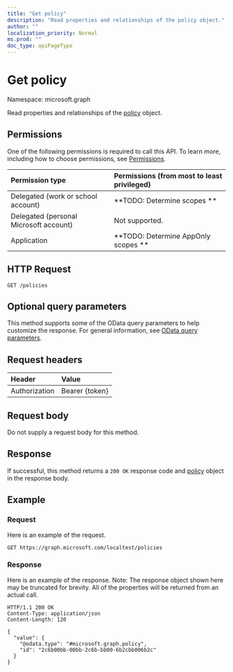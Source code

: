 ```yaml
---
title: "Get policy"
description: "Read properties and relationships of the policy object."
author: ""
localization_priority: Normal
ms.prod: ""
doc_type: apiPageType
---
```


# Get policy

Namespace: microsoft.graph

Read properties and relationships of the [policy](../resources/policy.md) object.

## Permissions
One of the following permissions is required to call this API. To learn more, including how to choose permissions, see [Permissions](/concepts/permissions-reference.md).

|Permission type|Permissions (from most to least privileged)|
|:---|:---|
|Delegated (work or school account)|**TODO: Determine scopes **|
|Delegated (personal Microsoft account)|Not supported.|
|Application|**TODO: Determine AppOnly scopes **|

## HTTP Request
<!-- {
  "blockType": "ignored"
}
-->
``` http
GET /policies
```

## Optional query parameters
This method supports some of the OData query parameters to help customize the response. For general information, see [OData query parameters](/graph/query-parameters).

## Request headers
|Header|Value|
|:---|:---|
|Authorization|Bearer {token}|

## Request body
Do not supply a request body for this method.

## Response
If successful, this method returns a `200 OK` response code and [policy](../resources/policy.md) object in the response body.

## Example

### Request
Here is an example of the request.
<!-- {
  "blockType": "request",
  "name": "get_policy"
}
-->
``` http
GET https://graph.microsoft.com/localtest/policies
```

### Response
Here is an example of the response. Note: The response object shown here may be truncated for brevity. All of the properties will be returned from an actual call.
<!-- {
  "blockType": "response",
  "truncated": true,
  "@odata.type": "microsoft.graph.policy"
}
-->
``` http
HTTP/1.1 200 OK
Content-Type: application/json
Content-Length: 120

{
  "value": {
    "@odata.type": "#microsoft.graph.policy",
    "id": "2c6b00bb-00bb-2c6b-bb00-6b2cbb006b2c"
  }
}
```

